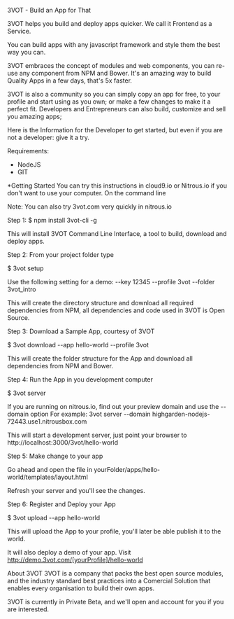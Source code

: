 3VOT - Build an App for That

3VOT helps you build and deploy apps quicker. We call it Frontend as a Service.

You can build apps with any javascript framework and style them the best way you can. 

3VOT embraces the concept of modules and web components, you can re-use any component from NPM and Bower. It's an amazing way to build Quality Apps in a few days, that's 5x faster.

3VOT is also a community so you can simply copy an app for free, to your profile and start using as you own; or make a few changes to make it a perfect fit. Developers and Entrepreneurs can also build, customize and sell you amazing apps;

Here is the Information for the Developer to get started, but even if you are not a developer: give it a try.

Requirements:

- NodeJS
- GIT

*Getting Started
You can try this instructions in cloud9.io or Nitrous.io if you don't want to use your computer.
On the command line

Note: You can also try 3vot.com very quickly in nitrous.io

Step 1:
$ npm install 3vot-cli -g

This will install 3VOT Command Line Interface, a tool to build, download and deploy apps.

Step 2:
From your project folder type

$ 3vot setup

Use the following setting for a demo: --key 12345 --profile 3vot --folder 3vot_intro

This will create the directory structure and download all required dependencies from NPM, all dependencies and code used in 3VOT is Open Source.

Step 3:
Download a Sample App, courtesy of 3VOT

$ 3vot download --app hello-world --profile 3vot

This will create the folder structure for the App and download all dependencies from NPM and Bower.

Step 4:
Run the App in you development computer

$ 3vot server

If you are running on nitrous.io, find out your preview domain and use the --domain option
For example: 3vot server --domain highgarden-nodejs-72443.use1.nitrousbox.com

This will start a development server, just point your browser to http://localhost:3000/3vot/hello-world


Step 5:
Make change to your app

Go ahead and open the file in yourFolder/apps/hello-world/templates/layout.html 

Refresh your server and you'll see the changes.

Step 6:
Register and Deploy your App

$ 3vot upload --app hello-world

This will upload the App to your profile, you'll later be able publish it to the world.

It will also deploy a demo of your app. Visit http://demo.3vot.com/[yourProfile]/hello-world


About 3VOT
3VOT is a company that packs the best open source modules, and the industry standard best practices into a Comercial Solution that enables every organisation to build their own apps. 

3VOT is currently in Private Beta, and we'll open and account for you if you are interested.

